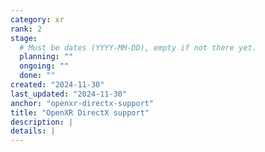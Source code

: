 ```yaml
---
category: xr
rank: 2
stage:
  # Must be dates (YYYY-MM-DD), empty if not there yet.
  planning: ""
  ongoing: ""
  done: ""
created: "2024-11-30"
last_updated: "2024-11-30"
anchor: "openxr-directx-support"
title: "OpenXR DirectX support"
description: |
details: |
---
```

